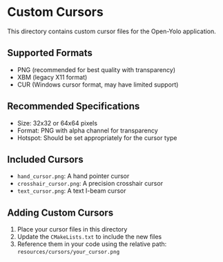 # Custom Cursors

This directory contains custom cursor files for the Open-Yolo application.

## Supported Formats
- PNG (recommended for best quality with transparency)
- XBM (legacy X11 format)
- CUR (Windows cursor format, may have limited support)

## Recommended Specifications
- Size: 32x32 or 64x64 pixels
- Format: PNG with alpha channel for transparency
- Hotspot: Should be set appropriately for the cursor type

## Included Cursors
- `hand_cursor.png`: A hand pointer cursor
- `crosshair_cursor.png`: A precision crosshair cursor
- `text_cursor.png`: A text I-beam cursor

## Adding Custom Cursors
1. Place your cursor files in this directory
2. Update the `CMakeLists.txt` to include the new files
3. Reference them in your code using the relative path: `resources/cursors/your_cursor.png`
